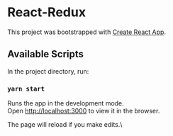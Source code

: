 # React-Redux

This project was bootstrapped with [Create React App](https://github.com/facebook/create-react-app).

## Available Scripts

In the project directory, run:

### `yarn start`

Runs the app in the development mode.\
Open [http://localhost:3000](http://localhost:3000) to view it in the browser.

The page will reload if you make edits.\


